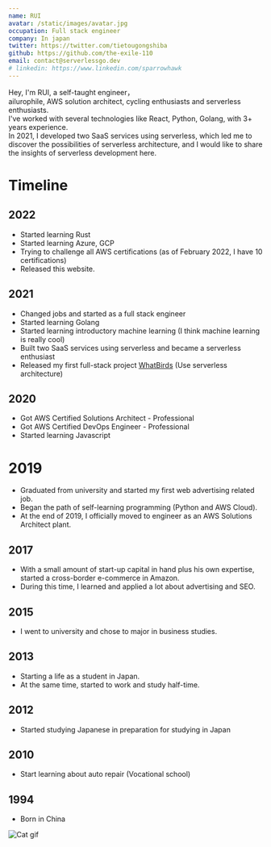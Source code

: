 ```yaml
---
name: RUI
avatar: /static/images/avatar.jpg
occupation: Full stack engineer
company: In japan
twitter: https://twitter.com/tietougongshiba
github: https://github.com/the-exile-110
email: contact@serverlessgo.dev
# linkedin: https://www.linkedin.com/sparrowhawk
---
```


Hey, I'm RUI, a self-taught engineer，\
ailurophile, AWS solution architect, cycling enthusiasts and serverless enthusiasts. \
I've worked with several technologies like React, Python, Golang, with 3+ years experience. \
In 2021, I developed two SaaS services using serverless, which led me to discover the possibilities of serverless architecture, and I would like to share the insights of serverless development here.

# Timeline

## 2022

- Started learning Rust
- Started learning Azure, GCP
- Trying to challenge all AWS certifications (as of February 2022, I have 10 certifications)
- Released this website.

## 2021

- Changed jobs and started as a full stack engineer
- Started learning Golang
- Started learning introductory machine learning (I think machine learning is really cool)
- Built two SaaS services using serverless and became a serverless enthusiast
- Released my first full-stack project [WhatBirds](https://www.whatbirds.com/) (Use serverless architecture)

## 2020

- Got AWS Certified Solutions Architect - Professional
- Got AWS Certified DevOps Engineer - Professional
- Started learning Javascript

# 2019

- Graduated from university and started my first web advertising related job.
- Began the path of self-learning programming (Python and AWS Cloud).
- At the end of 2019, I officially moved to engineer as an AWS Solutions Architect plant.

## 2017

- With a small amount of start-up capital in hand plus his own expertise, started a cross-border e-commerce in Amazon.
- During this time, I learned and applied a lot about advertising and SEO.

## 2015

- I went to university and chose to major in business studies.

## 2013

- Starting a life as a student in Japan.
- At the same time, started to work and study half-time.

## 2012

- Started studying Japanese in preparation for studying in Japan

## 2010

- Start learning about auto repair (Vocational school)

## 1994

- Born in China

![Cat gif](/static/images/cat_gif.gif 'Cat gif')
